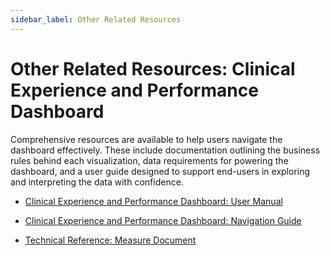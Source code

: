 ```yaml
---
sidebar_label: Other Related Resources
---
```


# Other Related Resources: Clinical Experience and Performance Dashboard

Comprehensive resources are available to help users navigate the dashboard effectively. These include documentation outlining the business rules behind each visualization, data requirements for powering the dashboard, and a user guide designed to support end-users in exploring and interpreting the data with confidence.

* [Clinical Experience and Performance Dashboard: User Manual](https://edfidocs.blob.core.windows.net/$web/assets/getting-started/epp/use-cases/clinical-experience/EdFi%20Alliance%20Clinical%20Experience%20and%20Performance%20Tool_%20User%20Manual.pdf)

* [Clinical Experience and Performance Dashboard: Navigation Guide](https://edfidocs.blob.core.windows.net/$web/assets/getting-started/epp/use-cases/clinical-experience/EdFi_Alliance_Clinical_Experience_and_Performance_Starter_Kit_Quick_Navigation_Guide_R2.pdf)

* [Technical Reference: Measure Document](https://edfidocs.blob.core.windows.net/$web/assets/getting-started/epp/use-cases/clinical-experience/EdFi%20Alliance%20Clinical%20Experience%20and%20Performance%20Dashboard_%20Measures%20Documentation.xlsx)
